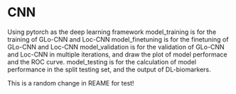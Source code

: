 # CNN
Using pytorch as the deep learning framework
model_training is for the training of GLo-CNN and Loc-CNN
model_finetuning is for the finetuning of GLo-CNN and Loc-CNN
model_validation is for the validation of GLo-CNN and Loc-CNN in multiple iterations, and draw the plot of model performace and the ROC curve.
model_testing is for the calculation of model performance in the split testing set, and the output of DL-biomarkers.

This is a random change in REAME for test!
